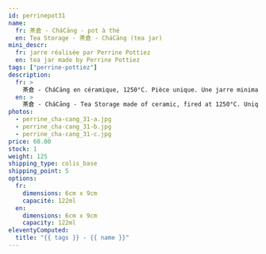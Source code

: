 ```yaml
---
id: perrinepot31
name:
  fr: 茶倉 - CháCāng - pot à thé
  en: Tea Storage - 茶倉 - CháCāng (tea jar)
mini_descr:
  fr: jarre réalisée par Perrine Pottiez
  en: tea jar made by Perrine Pottiez
tags: ["perrine-pottiez"]
description:
  fr: >
    茶倉 - CháCāng en céramique, 1250°C. Pièce unique. Une jarre minimaliste idéale pour le rite du GōngFūChá - 工夫茶
  en: >
    茶倉 - CháCāng - Tea Storage made of ceramic, fired at 1250°C. Unique piece. A minimalist jar perfect for the GōngFūChá - 工夫茶
photos:
  - perrine_cha-cang_31-a.jpg
  - perrine_cha-cang_31-b.jpg
  - perrine_cha-cang_31-c.jpg
price: 60.00
stock: 1
weight: 125
shipping_type: colis_base
shipping_point: 5
options:
  fr:
    dimensions: 6cm x 9cm
    capacité: 122ml
  en:
    dimensions: 6cm x 9cm
    capacity: 122ml
eleventyComputed:
  title: "{{ tags }} - {{ name }}"
---
```

